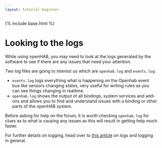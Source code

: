 ```yaml
---
layout: tutorial-beginner
---
```


{% include base.html %}

# Looking to the logs

While using openHAB, you may need to look at the logs generated by the software to see if there are any issues that need your attention.

Two log files are going to interest us which are `openhab.log` and `events.log`: 

- `events.log` logs everything what is happening on the Openhab event bus like sensors changing states, very useful for writing rules as you can see things changing in realtime.
- `openhab.log` shows the output of all bindings, system services and add-ons and allows you to find and understand issues with a binding or other parts of the openHAB system.

Before asking for help on the forum, it is worth checking `openhab.log` for clues as to what is causing any issues as this will result in getting help much faster.

For further details on logging, head over to [this article](https://www.openhab.org/docs/administration/logging.html) on logs and logging in general. 

